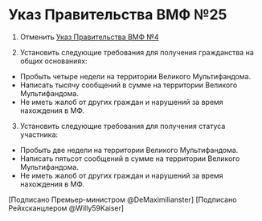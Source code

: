 # Указ Правительства ВМФ №25

1. Отменить [Указ Правительства ВМФ №4](Указ%20Правительства%20ВМФ%20№4)

2. Установить следующие требования для получения гражданства на общих основаниях:
- Пробыть четыре недели на территории Великого Мультифандома.
- Написать тысячу сообщений в сумме на территории Великого Мультифандома.
- Не иметь жалоб от других граждан и нарушений за время нахождения в МФ.

3. Установить следующие требования для получения статуса участника:
- Пробыть две недели на территории Великого Мультифандома.
- Написать пятьсот сообщений в сумме на территории Великого Мультифандома.
- Не иметь жалоб от других граждан и нарушений за время нахождения в МФ.

[Подписано Премьер-министром @DeMaximilianster]
[Подписано Рейхсканцлером @Willy59Kaiser]
